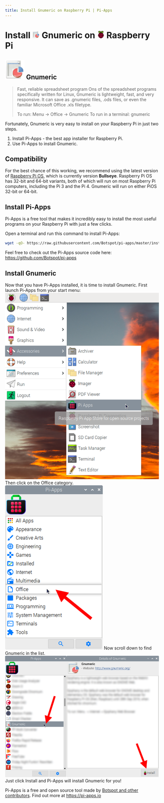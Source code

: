 ```yaml
---
title: Install Gnumeric on Raspberry Pi | Pi-Apps
---
```

<div class="simple-install-content content">

# Install <img src="/img/app-icons/Gnumeric/icon-64.png" height=24> Gnumeric on <img src=/img/other-icons/raspberrypi-icon.svg height=24> Raspberry Pi

## <img src="/img/app-icons/Gnumeric/icon-64.png"> Gnumeric
> Fast, reliable spreadsheet program
> Ons of the spreadsheet programs specifically written for Linux, Gnumeric is lightweight, fast, and very responsive. It can save as .gnumeric files, .ods files, or even the familiar Microsoft Office .xls filetype.
> 
> To run: Menu -> Office -> Gnumeric
> To run in a terminal: gnumeric

Fortunately, Gnumeric is very easy to install on your Raspberry Pi in just two steps.
1. Install Pi-Apps - the best app installer for Raspberry Pi.
2. Use Pi-Apps to install Gnumeric.
</div>
<div class="simple-install-content content">

## Compatibility
For the best chance of this working, we recommend using the latest version of [Raspberry Pi OS](https://www.raspberrypi.com/software/), which is currently version **Bullseye**.
Raspberry Pi OS has 32-bit and 64-bit variants, both of which will run on most Raspberry Pi computers, including the Pi 3 and the Pi 4.
Gnumeric will run on either PiOS 32-bit or 64-bit.
</div>
<div class="simple-install-content content">

## Install Pi-Apps

Pi-Apps is a free tool that makes it incredibly easy to install the most useful programs on your Raspberry Pi with just a few clicks.

Open a terminal and run this command to install Pi-Apps:
```bash
wget -qO- https://raw.githubusercontent.com/Botspot/pi-apps/master/install | bash
```
Feel free to check out the Pi-Apps source code here: https://github.com/Botspot/pi-apps
</div>
<div class="simple-install-content content">

## Install Gnumeric

Now that you have Pi-Apps installed, it is time to install Gnumeric.
First launch Pi-Apps from your start menu:
<img src="/img/start-menu.png">
Then click on the Office category.
<img src="/img/category-selections/Office.png">
Now scroll down to find Gnumeric in the list.
<img src="/img/app-icons/Gnumeric/app-selection.png">
Just click Install and Pi-Apps will install Gnumeric for you!
</div>
<div class="simple-install-content content">

Pi-Apps is a free and open source tool made by [Botspot and other contributors](/about/#contributors). Find out more at https://pi-apps.io
</div>
